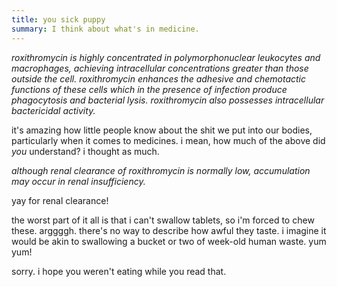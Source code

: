 ```yaml
---
title: you sick puppy
summary: I think about what's in medicine.
---
```


*roxithromycin is highly concentrated in polymorphonuclear leukocytes and macrophages, achieving intracellular concentrations greater than those outside the cell. roxithromycin enhances the adhesive and chemotactic functions of these cells which in the presence of infection produce phagocytosis and bacterial lysis. roxithromycin also possesses intracellular bactericidal activity.*

it's amazing how little people know about the shit we put into our bodies, particularly when it comes to medicines. i mean, how much of the above did *you* understand? i thought as much.

*although renal clearance of roxithromycin is normally low, accumulation may occur in renal insufficiency.*

yay for renal clearance!

the worst part of it all is that i can't swallow tablets, so i'm forced to chew these. arggggh. there's no way to describe how awful they taste. i imagine it would be akin to swallowing a bucket or two of week-old human waste. yum yum!

sorry. i hope you weren't eating while you read that.